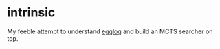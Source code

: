 # intrinsic

My feeble attempt to understand [egglog](https://arxiv.org/abs/2304.04332) and build an MCTS searcher on top.
